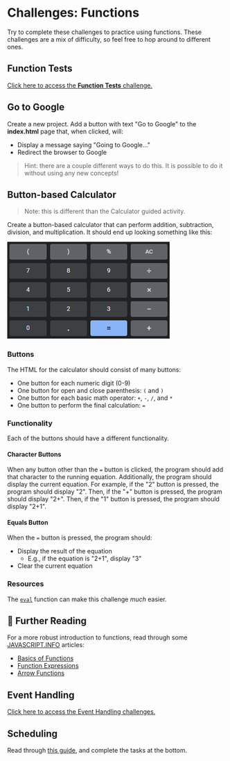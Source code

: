 # Challenges: Functions
Try to complete these challenges to practice using functions. These challenges are a mix of difficulty, so feel free to hop around to different ones.

## Function Tests
[Click here to access the **Function Tests** challenge.](FunctionTests.md)

## Go to Google
Create a new project. Add a button with text "Go to Google" to the **index.html** page that, when clicked, will:

- Display a message saying "Going to Google..."
- Redirect the browser to Google

>Hint: there are a couple different ways to do this. It is possible to do it without using any new concepts!

## Button-based Calculator
>Note: this is different than the Calculator guided activity.

Create a button-based calculator that can perform addition, subtraction, division, and multiplication. It should end up looking something like this:

![](../Assets/GoogleCalculator.png)

### Buttons
The HTML for the calculator should consist of many buttons:

- One button for each numeric digit (0-9)
- One button for open and close parenthesis: `(` and `)`
- One button for each basic math operator: `+`, `-`, `/`, and `*`
- One button to perform the final calculation: `=`

### Functionality
Each of the buttons should have a different functionality.

#### Character Buttons
When any button other than the `=` button is clicked, the program should add that character to the running equation. Additionally, the program should display the current equation. For example, if the "2" button is pressed, the program should display "2". Then, if the "+" button is pressed, the program should display "2+". Then, if the "1" button is pressed, the program should display "2+1".

#### Equals Button
When the `=` button is pressed, the program should:

- Display the result of the equation
    - E.g., if the equation is "2+1", display "3"
- Clear the current equation

### Resources
The [`eval`](https://developer.mozilla.org/en-US/docs/Web/JavaScript/Reference/Global_Objects/eval) function can make this challenge _much_ easier.

## 🔷 Further Reading
For a more robust introduction to functions, read through some [JAVASCRIPT.INFO](https://javascript.info/) articles:

- [Basics of Functions](https://javascript.info/function-basics)
- [Function Expressions](https://javascript.info/function-expressions)
- [Arrow Functions](https://javascript.info/arrow-functions-basics)

## Event Handling
[Click here to access the Event Handling challenges.](EventHandling.md)

## Scheduling
Read through [this guide](https://javascript.info/settimeout-setinterval), and complete the tasks at the bottom.

